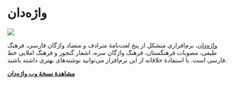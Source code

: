 # واژه‌دان

![](https://img.shields.io/github/downloads/sir-kokabi/Vajehdan/total?style=social)

[واژه‌دان](https://sir-kokabi.github.io/Vajehdan/)، نرم‌افزاری متشکل از پنج لغت‌نامهٔ مترادف و متضاد واژگان فارسی، فرهنگ طیفی، مصوبات فرهنگستان، فرهنگ واژگان سره، اشعار گنجور و فرهنگ املایی خط فارسی است. با استفادهٔ خلاقانه از این نرم‌افزار می‌توانید نوشته‌های بهتری داشته باشید.

[**مشاهدهٔ نسخهٔ وب واژه‌دان**](https://vajehdan-app.ir/)
